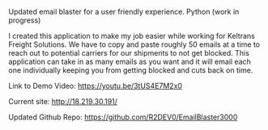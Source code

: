 Updated email blaster for a user friendly experience. Python (work in progress)

I created this application to make my job easier while working for Keltrans Freight Solutions. We have to copy and paste roughly 50 emails at a time to reach out to potential carriers for our shipments to not get blocked. This application can take in as many emails as you want and it will email each one individually keeping you from getting blocked and cuts back on time.

Link to Demo Video: https://youtu.be/3tUS4E7M2x0

Current site: http://18.219.30.191/

Updated Github Repo: https://github.com/R2DEV0/EmailBlaster3000
